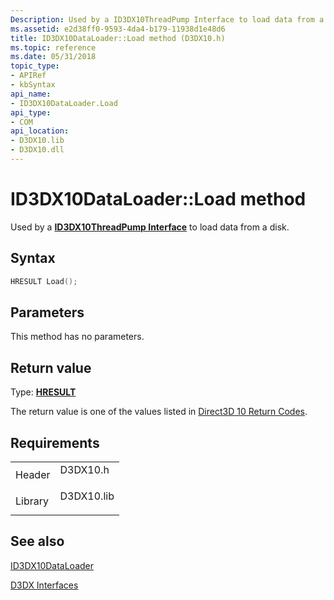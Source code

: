 ```yaml
---
Description: Used by a ID3DX10ThreadPump Interface to load data from a disk.
ms.assetid: e2d38ff0-9593-4da4-b179-11938d1e48d6
title: ID3DX10DataLoader::Load method (D3DX10.h)
ms.topic: reference
ms.date: 05/31/2018
topic_type: 
- APIRef
- kbSyntax
api_name: 
- ID3DX10DataLoader.Load
api_type: 
- COM
api_location: 
- D3DX10.lib
- D3DX10.dll
---
```


# ID3DX10DataLoader::Load method

Used by a [**ID3DX10ThreadPump Interface**](id3dx10threadpump.md) to load data from a disk.

## Syntax


```C++
HRESULT Load();
```



## Parameters

This method has no parameters.

## Return value

Type: **[**HRESULT**](https://msdn.microsoft.com/library/Bb401631(v=MSDN.10).aspx)**

The return value is one of the values listed in [Direct3D 10 Return Codes](d3d10-graphics-reference-returnvalues.md).

## Requirements



|                    |                                                                                       |
|--------------------|---------------------------------------------------------------------------------------|
| Header<br/>  | <dl> <dt>D3DX10.h</dt> </dl>   |
| Library<br/> | <dl> <dt>D3DX10.lib</dt> </dl> |



## See also

<dl> <dt>

[ID3DX10DataLoader](id3dx10dataloader.md)
</dt> <dt>

[D3DX Interfaces](d3d10-graphics-reference-d3dx10-interfaces.md)
</dt> </dl>

 

 




